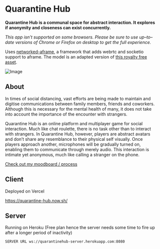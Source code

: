 # Quarantine Hub

**Quarantine Hub is a communal space for abstract interaction. It explores if anonymity and closeness can exist concurrently.**

*This app isn’t supported on some browsers. Please be sure to use up–to–date versions of Chrome or Firefox on desktop to get the full experience.*

Uses [networked-aframe](https://www.npmjs.com/package/networked-aframe), a framework that adds webrtc and socketio support to aframe. The model is an adapted version of [this royalty free asset](https://www.turbosquid.com/3d-models/faces-mesh-obj-free/830879).

![Image](./client/assets/background.gif)

## About

In times of social distancing, vast efforts are being made to maintain and digitise communications between family members, friends and coworkers. Although this is necessary for the mental health of many, it does not take into account the importance of the encounter with strangers.

Quarantine Hub is an online platform and multiplayer game for social interaction. Much like chat roulette, there is no task other than to interact with strangers. In Quarantine Hub, however, players are abstract avatars and don’t share any resemblance to their physical self visually. Once players approach another, microphones will be gradually turned on, enabling them to communicate through merely audio. This interaction is intimate yet anonymous, much like calling a stranger on the phone.

[Check out my moodboard / process](https://www.sketch.com/s/7355a5e3-0e16-4dbc-86ee-561aff6f72e4)

## Client

Deployed on Vercel

https://quarantine-hub.now.sh/

## Server

Running on Heroku (Free plan hence the server needs some time to fire up after a longer period of inactivity)

```
SERVER URL ws://quarantinehub-server.herokuapp.com:8080
```